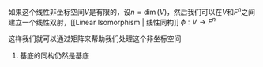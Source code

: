 如果这个线性非坐标空间$V$是有限的，设$n = \dim(V)$，然后我们可以在$V$和$F^n$之间建立一个线性双射，[[Linear Isomorphism | 线性同构]] $\phi: V \to F^n$

这样我们就可以通过矩阵来帮助我们处理这个非坐标空间

1. 基底的同构仍然是基底

